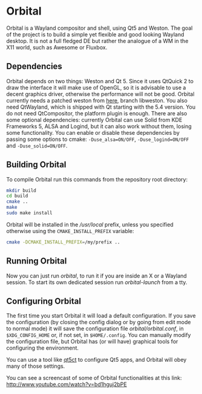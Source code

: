 Orbital
=======

Orbital is a Wayland compositor and shell, using Qt5 and Weston.
The goal of the project is to build a simple yet flexible and good looking
Wayland desktop. It is not a full fledged DE but rather the analogue of a WM
in the X11 world, such as Awesome or Fluxbox.

## Dependencies
Orbital depends on two things: Weston and Qt 5.
Since it uses QtQuick 2 to draw the interface it will make use of OpenGL,
so it is advisable to use a decent graphics driver, otherwise the performance
will not be good.
Orbital currently needs a patched weston from [here](https://github.com/giucam/weston),
branch libweston. You also need QtWayland, which is shipped with Qt starting with the 5.4 version.
You do not need QtCompositor, the platform plugin is enough.
There are also some optional dependencies: currently Orbital can use Solid from
KDE Frameworks 5, ALSA and Logind, but it can also work without them, losing some
functionality. You can enable or disable these dependencies by passing some options
to cmake: `-Duse_alsa=ON/OFF`, `-Duse_logind=ON/OFF` and `-Duse_solid=ON/OFF`.

## Building Orbital
To compile Orbital run this commands from the repository root directory:
```sh
mkdir build
cd build
cmake ..
make
sudo make install
```


Orbital will be installed in the */usr/local* prefix, unless you specified
otherwise using the `CMAKE_INSTALL_PREFIX` variable:
```sh
cmake -DCMAKE_INSTALL_PREFIX=/my/prefix ..
```

## Running Orbital
Now you can just run *orbital*, to run it if you are inside an X or a Wayland
session. To start its own dedicated session run *orbital-launch* from a tty.

## Configuring Orbital
The first time you start Orbital it will load a default configuration. If you
save the configuration (by closing the config dialog or by going from edit mode
to normal mode) it will save the configuration file *orbital/orbital.conf*, in
`$XDG_CONFIG_HOME` or, if not set, in `$HOME/.config`. You can manually modify
the configuration file, but Orbital has (or will have) graphical tools
for configuring the environment.

You can use a tool like [qt5ct](http://qt-apps.org/content/show.php/Qt5+Configuration+Tool?content=168066)
to configure Qt5 apps, and Orbital will obey many of those settings.

You can see a screencast of some of Orbital functionalities at this link:
http://www.youtube.com/watch?v=bd1hguj2bPE
